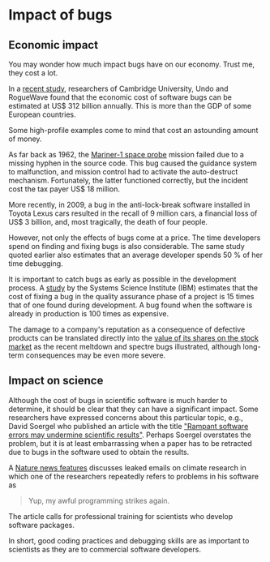 # Impact of bugs


## Economic impact

You may wonder how much impact bugs have on our economy.  Trust me, they cost a lot.

In a [recent study](http://www.prweb.com/releases/2013/1/prweb10298185.htm), researchers of Cambridge University, Undo and RogueWave found that the economic cost of software bugs can be estimated at US$ 312 billion annually.  This is more than the GDP of some European countries.

Some high-profile examples come to mind that cost an astounding amount of money.

As far back as 1962, the [Mariner-1 space probe](https://en.wikipedia.org/wiki/Mariner_1) mission failed due to a missing hyphen in the source code. This bug caused the guidance system to malfunction, and mission control had to activate the auto-destruct mechanism.  Fortunately, the latter functioned correctly, but the incident cost the tax payer US$ 18 million.

More recently, in 2009, a bug in the anti-lock-break software installed in Toyota Lexus cars resulted in the recall of 9 million cars, a financial loss of US$ 3 billion, and, most tragically, the death of four people.

However, not only the effects of bugs come at a price.  The time developers spend on finding and fixing bugs is also considerable.  The same study quoted earlier also estimates that an average developer spends 50 % of her time debugging.

It is important to catch bugs as early as possible in the development process.  A [study](https://www.isixsigma.com/industries/software-it/defect-prevention-reducing-costs-and-enhancing-quality/) by the Systems Science Institute (IBM) estimates that the cost of fixing a bug in the quality assurance phase of a project is 15 times that of one found during development.  A bug found when the software is already in production is 100 times as expensive.

The damage to a company's reputation as a consequence of defective products can be translated directly into the [value of its shares on the stock market](https://qz.com/1171391/the-intel-intc-meltdown-bug-is-hitting-the-companys-stock-big-time-while-rival-amd-is-soaring/) as the recent meltdown and spectre bugs illustrated, although long-term consequences may be even more severe.


## Impact on science

Although the cost of bugs in scientific software is much harder to determine, it should be clear that they can have a significant impact.  Some researchers have expressed concerns about this particular topic, e.g., David Soergel who published an article with the title ["Rampant software errors may undermine scientific results"](https://dx.doi.org/10.12688%2Ff1000research.5930.2).  Perhaps Soergel overstates the problem, but it is at least embarrassing when a paper has to be retracted due to bugs in the software used to obtain the results.

A [Nature news features](https://www.nature.com/news/2010/101013/full/467775a.html) discusses leaked emails on climate research in which one of the researchers repeatedly refers to problems in his software as
> Yup, my awful programming strikes again.

The article calls for professional training for scientists who develop software packages.

In short, good coding practices and debugging skills are as important to scientists as they are to commercial software developers.
